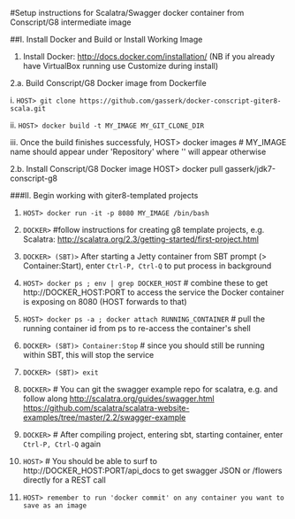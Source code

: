 #Setup instructions for Scalatra/Swagger docker container from Conscript/G8 intermediate image

##I. Install Docker and Build or Install Working Image

 1. Install Docker: http://docs.docker.com/installation/ (NB if you already have VirtualBox running use Customize during  install)

 2.a. Build Conscript/G8 Docker image from Dockerfile
 
  i. `HOST> git clone https://github.com/gasserk/docker-conscript-giter8-scala.git`

  ii. `HOST> docker build -t MY_IMAGE MY_GIT_CLONE_DIR`

  iii. Once the build finishes successfuly, 
    HOST> docker images # MY_IMAGE name should appear under 'Repository' where '<none>' will appear otherwise

 2.b. Install Conscript/G8 Docker image 
    HOST> docker pull gasserk/jdk7-conscript-g8

###II.  Begin working with giter8-templated projects

 1. `HOST> docker run -it -p 8080 MY_IMAGE /bin/bash`

 2. `DOCKER>` #follow instructions for creating g8 template projects, 
 e.g. Scalatra: http://scalatra.org/2.3/getting-started/first-project.html

 3. `DOCKER> (SBT)>` After starting a Jetty container from SBT prompt (> Container:Start), 
 enter `Ctrl-P, Ctrl-Q` to put process in background

 4. `HOST> docker ps ; env | grep DOCKER_HOST` # combine these to get http://DOCKER_HOST:PORT to access the
 service the Docker container is exposing on 8080 (HOST forwards to that)

 5. `HOST> docker ps -a ; docker attach RUNNING_CONTAINER` # pull the running container id from ps to
 re-access the container's shell

 6. `DOCKER> (SBT)> Container:Stop` # since you should still be running within SBT, this will stop the service

 7. `DOCKER> (SBT)> exit`

 8. `DOCKER>` # You can git the swagger example repo for scalatra, e.g. and follow along
 http://scalatra.org/guides/swagger.html
 https://github.com/scalatra/scalatra-website-examples/tree/master/2.2/swagger-example 

 9. `DOCKER>` # After compiling project, entering sbt, starting container, enter `Ctrl-P, Ctrl-Q` again

 10. `HOST>` # You should be able to surf to http://DOCKER_HOST:PORT/api_docs to get swagger JSON or 
 /flowers directly for a REST call
 
 11. `HOST> remember to run 'docker commit' on any container you want to save as an image`
